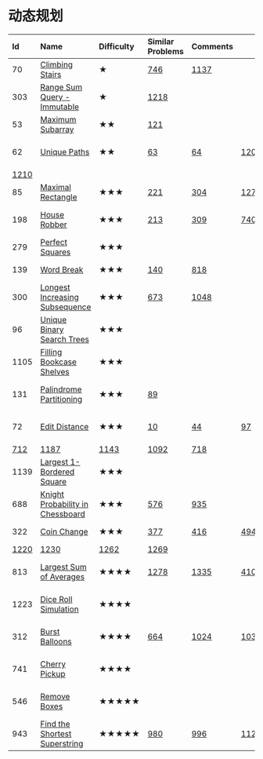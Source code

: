 # 动态规划

| Id | Name | Difficulty | Similar Problems | Comments |  |  |  |  |
| :--- | :--- | :--- | :--- | :--- | :--- | :--- | :--- | :--- |
| 70 | [Climbing Stairs](https://zxi.mytechroad.com/blog/dynamic-programming/leetcode-70-climbing-stairs/) | ★ | [746](https://zxi.mytechroad.com/blog/dynamic-programming/leetcode-746-min-cost-climbing-stairs/) | [1137](https://zxi.mytechroad.com/blog/dynamic-programming/leetcode-1137-n-th-tribonacci-number/) |  |  |  | I: O\(n\), S = O\(n\), T = O\(n\) |
| 303 | [Range Sum Query - Immutable](https://zxi.mytechroad.com/blog/dynamic-programming/leetcode-303-range-sum-query-immutable/) | ★ | [1218](https://zxi.mytechroad.com/blog/dynamic-programming/leetcode-1218-longest-arithmetic-subsequence-of-given-difference/) |  |  |  |  |  |
| 53 | [Maximum Subarray](https://zxi.mytechroad.com/blog/dynamic-programming/leetcode-53-maximum-subarray/) | ★★ | [121](https://zxi.mytechroad.com/blog/dynamic-programming/leetcode-121-best-time-to-buy-and-sell-stock/) |  |  |  |  |  |
| 62 | [Unique Paths](https://zxi.mytechroad.com/blog/dynamic-programming/leetcode-62-unique-paths/) | ★★ | [63](https://zxi.mytechroad.com/blog/dynamic-programming/leetcode-63-unique-paths-ii/) | [64](https://zxi.mytechroad.com/blog/dynamic-programming/leetcode-64-minimum-path-sum/) | [120](https://zxi.mytechroad.com/blog/dynamic-programming/leetcode-120-triangle/) | [174](https://zxi.mytechroad.com/blog/dynamic-programming/leetcode-174-dungeon-game/) | [931](https://zxi.mytechroad.com/blog/dynamic-programming/leetcode-931-minimum-falling-path-sum/) | I: O\(mn\), S = O\(mn\), T = O\(mn\) |
| [1210](https://zxi.mytechroad.com/blog/searching/leetcode-1210-minimum-moves-to-reach-target-with-rotations/) |  |  |  |  |  |  |  |  |
| 85 | [Maximal Rectangle](https://zxi.mytechroad.com/blog/dynamic-programming/leetcode-85-maximal-rectangle/) | ★★★ | [221](https://zxi.mytechroad.com/blog/dynamic-programming/leetcode-304-range-sum-query-2d-immutable/) | [304](https://leetcode.com/problems/range-sum-query-2d-immutable) | [1277](https://zxi.mytechroad.com/blog/dynamic-programming/leetcode-1277-count-square-submatrices-with-all-ones/) |  |  |  |
| 198 | [House Robber](https://zxi.mytechroad.com/blog/dynamic-programming/leetcode-198-house-robber/) | ★★★ | [213](https://leetcode.com/problems/house-robber-ii/) | [309](https://zxi.mytechroad.com/blog/dynamic-programming/leetcode-309-best-time-to-buy-and-sell-stock-with-cooldown/) | [740](https://zxi.mytechroad.com/blog/dynamic-programming/leetcode-740-delete-and-earn/) | [790](https://zxi.mytechroad.com/blog/dynamic-programming/leetcode-790-domino-and-tromino-tiling/) | [801](https://zxi.mytechroad.com/blog/dynamic-programming/leetcode-801-minimum-swaps-to-make-sequences-increasing/) | I: O\(n\), S = O\(3n\), T = O\(3n\) |
| 279 | [Perfect Squares](https://zxi.mytechroad.com/blog/dynamic-programming/leetcode-279-perfect-squares/) | ★★★ |  |  |  |  |  | I: n, S = O\(n\), T = O\(n\*sqrt\(n\)\) |
| 139 | [Word Break](https://zxi.mytechroad.com/blog/leetcode/leetcode-139-word-break/) | ★★★ | [140](https://zxi.mytechroad.com/blog/leetcode/leetcode-140-word-break-ii/) | [818](https://zxi.mytechroad.com/blog/searching/leetcode-818-race-car/) |  |  |  | I: O\(n\), S = O\(n\), T = O\(n^2\) |
| 300 | [Longest Increasing Subsequence](https://zxi.mytechroad.com/blog/dynamic-programming/leetcode-300-longest-increasing-subsequence/) | ★★★ | [673](https://zxi.mytechroad.com/blog/dynamic-programming/leetcode-673-number-of-longest-increasing-subsequence/) | [1048](https://zxi.mytechroad.com/blog/leetcode/leetcode-weekly-contest-137/) |  |  |  |  |
| 96 | [Unique Binary Search Trees](https://zxi.mytechroad.com/blog/dynamic-programming/leetcode-96-unique-binary-search-trees/) | ★★★ |  |  |  |  |  |  |
| 1105 | [Filling Bookcase Shelves](https://zxi.mytechroad.com/blog/dynamic-programming/leetcode-1105-filling-bookcase-shelves/) | ★★★ |  |  |  |  |  | I: O\(n\) + t, S = O\(n\), T = O\(n^2\) |
| 131 | [Palindrome Partitioning](https://zxi.mytechroad.com/blog/searching/leetcode-131-palindrome-partitioning/) | ★★★ | [89](https://zxi.mytechroad.com/blog/dynamic-programming/leetcode-89-gray-code/) |  |  |  |  | I: O\(n\), S = O\(2^n\), T = O\(2^n\) |
| 72 | [Edit Distance](https://zxi.mytechroad.com/blog/dynamic-programming/leetcode-72-edit-distance/) | ★★★ | [10](https://zxi.mytechroad.com/blog/searching/leetcode-10-regular-expression-matching/) | [44](https://leetcode.com/problems/wildcard-matching/) | [97](https://zxi.mytechroad.com/blog/dynamic-programming/leetcode-97-interleaving-string/) | [115](https://zxi.mytechroad.com/blog/dynamic-programming/leetcode-115-distinct-subsequences/) | [583](https://leetcode.com/problems/delete-operation-for-two-strings/) | I: O\(m+n\), S = O\(mn\), T = O\(mn\) |
| [712](https://zxi.mytechroad.com/blog/dynamic-programming/leetcode-712-minimum-ascii-delete-sum-for-two-strings/) | [1187](https://zxi.mytechroad.com/blog/dynamic-programming/leetcode-1187-make-array-strictly-increasing/) | [1143](https://zxi.mytechroad.com/blog/dynamic-programming/leetcode-1143-longest-common-subsequence/) | [1092](https://zxi.mytechroad.com/blog/dynamic-programming/leetcode-1092-shortest-common-supersequence/) | [718](https://zxi.mytechroad.com/blog/dynamic-programming/leetcode-718-maximum-length-of-repeated-subarray/) |  |  |  |  |
| 1139 | [Largest 1-Bordered Square](https://zxi.mytechroad.com/blog/dynamic-programming/leetcode-1139-largest-1-bordered-square/) | ★★★ |  |  |  |  |  | I: O\(mn\), S = O\(mn\) T = O\(mn\*min\(n,m\)\) |
| 688 | [Knight Probability in Chessboard](https://leetcode.com/problems/knight-probability-in-chessboard/) | ★★★ | [576](https://leetcode.com/problems/out-of-boundary-paths/) | [935](https://leetcode.com/problems/knight-dialer/) |  |  |  | I: O\(mn\) + k S = O\(kmn\), T = O\(kmn\) |
| 322 | [Coin Change](https://zxi.mytechroad.com/blog/dynamic-programming/leetcode-322-coin-change/) | ★★★ | [377](https://zxi.mytechroad.com/blog/dynamic-programming/leetcode-377-combination-sum-iv/) | [416](https://zxi.mytechroad.com/blog/dynamic-programming/leetcode-416-partition-equal-subset-sum/) | [494](https://zxi.mytechroad.com/blog/dynamic-programming/leetcode-494-target-sum/) | [1043](https://zxi.mytechroad.com/blog/dynamic-programming/leetcode-1043-partition-array-for-maximum-sum/) | [1049](https://zxi.mytechroad.com/blog/leetcode/leetcode-weekly-contest-137/) | I: O\(n\) + k, S = O\(n\), T = O\(kn\) |
| [1220](https://zxi.mytechroad.com/blog/dynamic-programming/leetcode-1220-count-vowels-permutation/) | [1230](https://zxi.mytechroad.com/blog/dynamic-programming/leetcode-1230-toss-strange-coins/) | [1262](https://zxi.mytechroad.com/blog/dynamic-programming/leetcode-1262-greatest-sum-divisible-by-three/) | [1269](https://zxi.mytechroad.com/blog/dynamic-programming/leetcode-1269-number-of-ways-to-stay-in-the-same-place-after-some-steps/) |  |  |  |  |  |
| 813 | [Largest Sum of Averages](https://zxi.mytechroad.com/blog/dynamic-programming/leetcode-813-largest-sum-of-averages/) | ★★★★ | [1278](https://zxi.mytechroad.com/blog/dynamic-programming/leetcode-1278-palindrome-partitioning-iii/) | [1335](https://zxi.mytechroad.com/blog/dynamic-programming/leetcode-1335-minimum-difficulty-of-a-job-schedule/) | [410](https://zxi.mytechroad.com/blog/dynamic-programming/leetcode-410-split-array-largest-sum/) |  |  | I: O\(n\) + k S = O\(n\*k\), T = O\(kn^2\) |
| 1223 | [Dice Roll Simulation](https://zxi.mytechroad.com/blog/dynamic-programming/leetcode-1223-dice-roll-simulation/) | ★★★★ |  |  |  |  |  | I: O\(n\) + k + p S = O\(k\*p\), T = O\(n^2kp\) |
| 312 | [Burst Balloons](https://zxi.mytechroad.com/blog/dynamic-programming/leetcode-312-burst-balloons/) | ★★★★ | [664](https://zxi.mytechroad.com/blog/dynamic-programming/leetcode-664-strange-printer/) | [1024](https://zxi.mytechroad.com/blog/leetcode/leetcode-weekly-contest-131-1021-1022-1023-1024/) | [1039](https://zxi.mytechroad.com/blog/leetcode/leetcode-weekly-contest-135-1037-1038-1039-1040/) | [1140](https://zxi.mytechroad.com/blog/recursion/leetcode-1140-stone-game-ii/) | [1130](https://zxi.mytechroad.com/blog/dynamic-programming/1130-minimum-cost-tree-from-leaf-values/) | I: O\(n\), S = O\(n^2\), T = O\(n^3\) |
| 741 | [Cherry Pickup](https://zxi.mytechroad.com/blog/dynamic-programming/leetcode-741-cherry-pickup/) | ★★★★ |  |  |  |  |  | I: O\(n^2\), S = O\(n^3\), T = O\(n^3\) |
| 546 | [Remove Boxes](https://zxi.mytechroad.com/blog/dynamic-programming/leetcode-546-remove-boxes/) | ★★★★★ |  |  |  |  |  | I: O\(n\), S = O\(n^3\), T = O\(n^4\) |
| 943 | [Find the Shortest Superstring](https://zxi.mytechroad.com/blog/searching/leetcode-943-find-the-shortest-superstring/) | ★★★★★ | [980](https://zxi.mytechroad.com/blog/searching/leetcode-980-unique-paths-iii/) | [996](https://zxi.mytechroad.com/blog/searching/leetcode-996-number-of-squareful-arrays/) | [1125](https://zxi.mytechroad.com/blog/dynamic-programming/leetcode-1125-smallest-sufficient-team/) |  |  | I: O\(n\) S = O\(n\*2^n\), T = \(n^2\*2^n\) |

